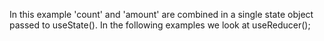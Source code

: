 In this example 'count' and 'amount' are combined in a single state object passed to useState(). In the following examples we look at useReducer();
